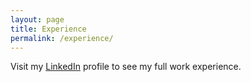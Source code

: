 ```yaml
---
layout: page
title: Experience
permalink: /experience/
---
```


Visit my [LinkedIn](https://www.linkedin.com/in/valentin-menoret) profile to see my full work experience.
